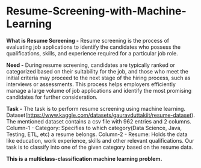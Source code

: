 # Resume-Screening-with-Machine-Learning
**What is Resume Screening -** Resume screening is the process of evaluating job applications to identify the candidates who possess the qualifications, skills, and experience required for a particular job role.

**Need -** During resume screening, candidates are typically ranked or categorized based on their suitability for the job, and those who meet the initial criteria may proceed to the next stage of the hiring process, such as interviews or assessments. This process helps employers efficiently manage a large volume of job applications and identify the most promising candidates for further consideration.

**Task -** The task is to perform resume screening using machine learning. 
Dataset(https://www.kaggle.com/datasets/gauravduttakiit/resume-dataset). 
The mentioned dataset contains a csv file with 962 entries and 2 columns. 
Column-1 - Category: Specifies to which category(Data Science, Java, Testing, ETL, etc) a resume belongs. 
Column-2 - Resume: Holds the data like education, work experience, skills and other relevant qualifications. 
Our task is to classify into one of the given category based on the resume data.

**This is a multiclass-classification machine learning problem.**
